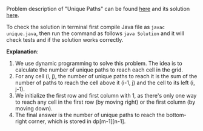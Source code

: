 Problem description of "Unique Paths" can be found [here](https://leetcode.com/problems/unique-paths/) and its solution [here](https://github.com/aurimas13/Solutions-To-Problems/blob/main/LeetCode/Java%20Solutions/Unique%20Paths/unique.java).

To check the solution in terminal first compile Java file as `javac unique.java`, then run the command as follows `java Solution` and it will check tests and if the solution works correctly.

**Explanation**:

1. We use dynamic programming to solve this problem. The idea is to calculate the number of unique paths to reach each cell in the grid.
2. For any cell (i, j), the number of unique paths to reach it is the sum of the number of paths to reach the cell above it (i-1, j) and the cell to its left (i, j-1).
3. We initialize the first row and first column with 1, as there's only one way to reach any cell in the first row (by moving right) or the first column (by moving down).
4. The final answer is the number of unique paths to reach the bottom-right corner, which is stored in dp[m-1][n-1].